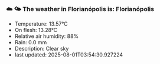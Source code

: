 ### ☁️ 🌤️  The weather in Florianópolis is: Florianópolis

- Temperature: 13.57°C
- On flesh: 13.28°C
- Relative air humidity: 88%
- Rain: 0.0 mm
- Description: Clear sky
- last updated: 2025-08-01T03:54:30.927224
